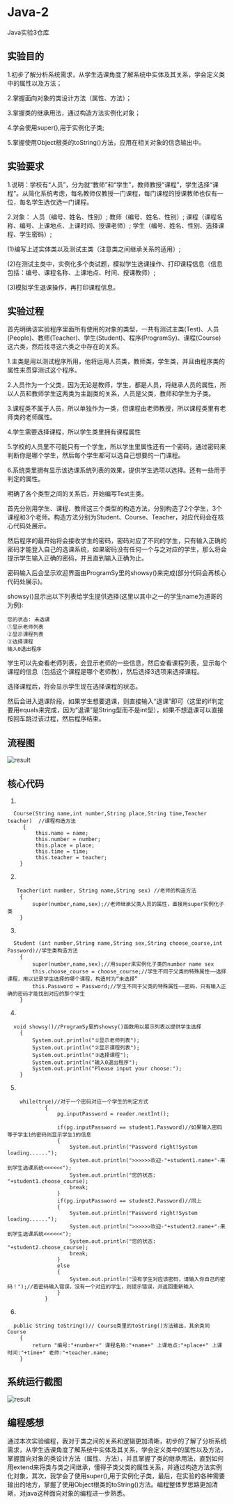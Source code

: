 # Java-2
Java实验3仓库

## 实验目的
  1.初步了解分析系统需求，从学生选课角度了解系统中实体及其关系，学会定义类中的属性以及方法；
  
  2.掌握面向对象的类设计方法（属性、方法）；
  
  3.掌握类的继承用法，通过构造方法实例化对象；
  
  4.学会使用super(),用于实例化子类;
  
  5.掌握使用Object根类的toString()方法，应用在相关对象的信息输出中。
## 实验要求
   1.说明：学校有“人员”，分为就“教师”和“学生”，教师教授“课程”，学生选择“课程”。从简化系统考虑，每名教师仅教授一门课程，每门课程的授课教师也仅有一位，每名学生选仅选一门课程。
   
   2.对象：
         人员（编号、姓名、性别）;
         教师（编号、姓名、性别）;
         课程（课程名称、编号、上课地点、上课时间、授课老师）;
         学生（编号、姓名、性别、选择课程、学生密码）;
         
   (1)编写上述实体类以及测试主类（注意类之间继承关系的适用）;
   
   (2)在测试主类中，实例化多个类试题，模拟学生选课操作、打印课程信息（信息包括：编号、课程名称、上课地点、时间、授课教师）;
   
   (3)模拟学生退课操作，再打印课程信息。
 ## 实验过程
   首先明确该实验程序里面所有使用的对象的类型，一共有测试主类(Test)、人员(People)、教师(Teacher)、学生(Student)、程序(ProgramSy)、课程(Course)这六类，然后找寻这六类之中存在的关系。
   
   1.主类是用以测试程序所用，他将运用人员类，教师类，学生类，并且由程序类的属性来贯穿测试这个程序。
   
   2.人员作为一个父类，因为无论是教师，学生，都是人员，将继承人员的属性，所以人员和教师学生这两类为主副类的关系，人员是父类，教师和学生为子类。
   
   3.课程类不属于人员，所以单独作为一类，但课程由老师教授，所以课程类里有老师类的老师属性。
   
   4.学生需要选择课程，所以学生类里拥有课程属性
   
   5.学校的人员里不可能只有一个学生，所以学生里属性还有一个密码，通过密码来判断你是哪个学生，然后每个学生都可以选自己想要的一门课程。
   
   6.系统类里拥有显示该选课系统列表的效果，提供学生选项以选择。还有一些用于判定的属性。
   
   明确了各个类型之间的关系后，开始编写Test主类。
   
   首先分别用学生、课程、教师这三个类型的构造方法，分别构造了2个学生，3个课程和3个老师。构造方法分别为Student、Course、Teacher，对应代码会在核心代码处展示。
   
   然后程序的最开始将会接收学生的密码，密码对应了不同的学生，只有输入正确的密码才能登入自己的选课系统，如果密码没有任何一个与之对应的学生，那么将会提示学生输入正确的密码，并且直到输入正确为止。
   
   密码输入后会显示欢迎界面由ProgramSy里的showsy()来完成(部分代码会再核心代码处展示)。
   
   showsy()显示出以下列表给学生提供选择(这里以其中之一的学生name为道哥的为例):
   ```
   您的状态: 未选课
   ①显示老师列表
   ②显示课程列表
   ③选择课程
   输入0退出程序
   ```
   学生可以先查看老师列表，会显示老师的一些信息，然后查看课程列表，显示每个课程的信息（包括这个课程是哪个老师教），然后选择3选项来选择课程。
   
   选择课程后，将会显示学生现在选择课程的状态。
   
   然后会进入退课阶段，如果学生想要退课，则直接输入“退课”即可（这里的if判定要用equals来完成，因为“退课”是String型而不是int型），如果不想退课可以直接按回车跳过该过程，然后程序结束。
 ## 流程图
 ![result](https://github.com/Gh0st-arch/Java-2/blob/main/img/1.jpg)
 ## 核心代码

1.
```
  Course(String name,int number,String place,String time,Teacher teacher)  //课程构造方法
	 {
		 this.name = name;
		 this.number = number;
		 this.place = place;
		 this.time = time;
		 this.teacher = teacher;
  	}
```
2.
```
   Teacher(int number, String name,String sex) //老师的构造方法
	{
		super(number,name,sex);//老师继承父类人员的属性，直接用super实例化子类
	}
```
3.
```
  Student (int number,String name,String sex,String choose_course,int Password)//学生类构造方法
	{
		super(number,name,sex);//用super来实例化子类的number name sex
		this.choose_course = choose_course;//学生不同于父类的特殊属性——选择课程，用以记录学生选择的哪个课程，构造时为“未选择”
		this.Password = Password;//学生不同于父类的特殊属性——密码，只有输入正确的密码才能找到对应的那个学生
	}
```
4.
```
  void showsy()//ProgramSy里的showsy()函数用以展示列表以提供学生选择
	{
		System.out.println("①显示老师列表");
		System.out.println("②显示课程列表");
		System.out.println("③选择课程");
		System.out.println("输入0退出程序");
		System.out.println("Please input your choose:");
	}
```
5.
```
    while(true)//对于一个密码对应一个学生的判定方式
			{
				pg.inputPassword = reader.nextInt();
				
				if(pg.inputPassword == student1.Password)//如果输入密码等于学生1的密码则显示学生1的信息
				{
					System.out.println("Password right!System loading......");
					System.out.println(">>>>>>欢迎-"+student1.name+"-来到学生选课系统<<<<<<");
					System.out.println("您的状态: "+student1.choose_course);
					break;
				}
				if(pg.inputPassword == student2.Password)//同上
				{
					System.out.println("Password right!System loading......");
					System.out.println(">>>>>>欢迎-"+student2.name+"-来到学生选课系统<<<<<<");
					System.out.println("您的状态: "+student2.choose_course);
					break;
				}
				else
				{
					System.out.println("没有学生对应该密码，请输入你自己的密码！");//若密码输入错误，没有一个对应的学生，则提示错误，并返回重新输入
				}
			}
```
6.
```
  public String toString()// Course类里的toString()方法输出，其余类同Course
	{
		return "编号:"+number+" 课程名称:"+name+" 上课地点:"+place+" 上课时间:"+time+" 老师:"+teacher.name;
	}
```

## 系统运行截图
![result](https://github.com/Gh0st-arch/Java-2/blob/main/img/QQ%E6%88%AA%E5%9B%BE20201024160116.png)
## 编程感想
   通过本次实验编程，我对于类之间的关系和逻辑更加清晰，初步的了解了分析系统需求，从学生选课角度了解系统中实体及其关系，学会定义类中的属性以及方法，掌握面向对象的类设计方法（属性、方法），并且掌握了类的继承用法，直到如何用extend来将类与类之间继承，懂得子类父类的属性关系，并通过构造方法实例化对象，其次，我学会了使用super(),用于实例化子类，最后，在实验的各种需要输出的地方，掌握了使用Object根类的toString()方法。编程整体罗思路更加清晰，对java这种面向对象的编程进一步熟悉。
